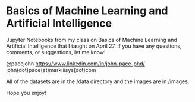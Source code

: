 # Basics of Machine Learning and Artificial Intelligence
Jupyter Notebooks from my class on Basics of Machine Learning and Artificial Intelligence that I taught on April 27. If you have any questions, comments, or suggestions, let me know! 

@pacejohn
https://www.linkedin.com/in/john-pace-phd/
john(dot)pace(at)markiiisys(dot)com

All of the datasets are in the /data directory and the images are in /images.  

Hope you enjoy!
